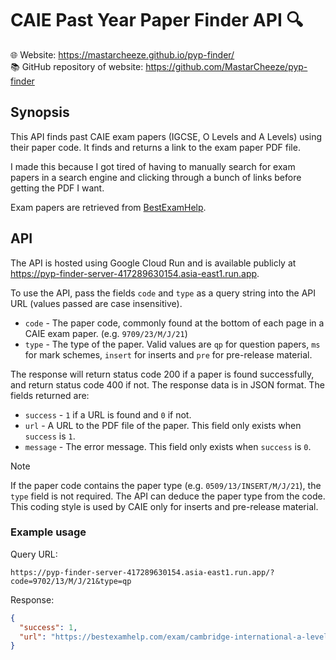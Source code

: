 # CAIE Past Year Paper Finder API 🔍

🌐 Website: https://mastarcheeze.github.io/pyp-finder/ \
📚 GitHub repository of website: https://github.com/MastarCheeze/pyp-finder

## Synopsis

This API finds past CAIE exam papers (IGCSE, O Levels and A Levels) using their paper code. It finds and returns a link
to the exam paper PDF file.

I made this because I got tired of having to manually search for exam papers in a search engine and clicking
through a bunch of links before getting the PDF I want.

Exam papers are retrieved from [BestExamHelp](https://bestexamhelp.com/).

## API

The API is hosted using Google Cloud Run and is available publicly at
https://pyp-finder-server-417289630154.asia-east1.run.app.

To use the API, pass the fields `code` and `type` as a query string into the API URL (values passed are case
insensitive).

- `code` - The paper code, commonly found at the bottom of each page in a CAIE exam paper. (e.g. `9709/23/M/J/21`)
- `type` - The type of the paper. Valid values are `qp` for question papers, `ms` for mark schemes, `insert` for inserts
  and `pre` for pre-release material.

The response will return status code 200 if a paper is found successfully, and return status code 400 if not. The
response data is in JSON format. The fields returned are:

- `success` - `1` if a URL is found and `0` if not.
- `url` - A URL to the PDF file of the paper. This field only exists when `success` is `1`.
- `message` - The error message. This field only exists when `success` is `0`.

> [!note]
>
> If the paper code contains the paper type (e.g. `0509/13/INSERT/M/J/21`), the `type` field is not required. The API
> can deduce the paper type from the code. This coding style is used by CAIE only for inserts and pre-release material.

### Example usage

Query URL:

```url
https://pyp-finder-server-417289630154.asia-east1.run.app/?code=9702/13/M/J/21&type=qp
```

Response:

```json
{
  "success": 1,
  "url": "https://bestexamhelp.com/exam/cambridge-international-a-level/physics-9702/2021/9702_s21_qp_13.pdf"
}
```
